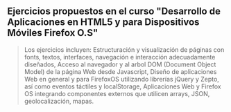 ## Ejercicios propuestos en el curso "Desarrollo de Aplicaciones en HTML5 y para Dispositivos Móviles Firefox O.S"
>Los ejercicios incluyen: Estructuración y visualización de páginas con fonts, textos, interfaces, navegación e interacción adecuadamente diseñados,  Acceso al navegador y al arbol DOM (Document Object Model) de la página Web desde Javascript, Diseño de aplicaciones Web en general y para FirefoxOS utilizando librerías jQuery y Zepto, así como eventos táctiles y localStorage, Aplicaciones Web y Firefox OS integrando componentes externos que utilicen arrays, JSON, geolocalización, mapas.

